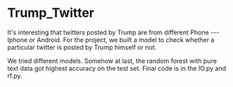 # Trump_Twitter
It's interesting that twitters posted by Trump are from different Phone --- Iphone or Android.
For the project, we built a model to check whether a particular twitter is posted by Trump himself or not.

We tried different models. Somehow at last, the random forest with pure text data got highest accuracy on the test set. Final code is in the IO.py and rf.py. 

